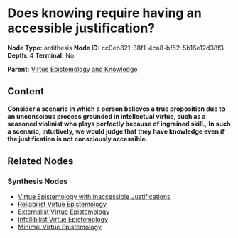 # Does knowing require having an accessible justification?

**Node Type:** antithesis
**Node ID:** cc0eb821-38f1-4ca8-bf52-5b16e12d38f3
**Depth:** 4
**Terminal:** No

**Parent:** [Virtue Epistemology and Knowledge](virtue-epistemology-and-knowledge-synthesis-53f40c9d-158f-4375-bef7-77d8ee581f97.md)

## Content

**Consider a scenario in which a person believes a true proposition due to an unconscious process grounded in intellectual virtue, such as a seasoned violinist who plays perfectly because of ingrained skill.**, **In such a scenario, intuitively, we would judge that they have knowledge even if the justification is not consciously accessible.**

## Related Nodes

### Synthesis Nodes

- [Virtue Epistemology with Inaccessible Justifications](virtue-epistemology-with-inaccessible-justifications-synthesis-da1a9d2b-7f6b-40d1-a992-4a85124732cf.md)
- [Reliabilist Virtue Epistemology](reliabilist-virtue-epistemology-synthesis-6cbf180e-75ca-4c7c-91d7-6146884c5c05.md)
- [Externalist Virtue Epistemology](externalist-virtue-epistemology-synthesis-7d217bcb-b85b-4300-875b-3091b2ec4171.md)
- [Infallibilist Virtue Epistemology](infallibilist-virtue-epistemology-synthesis-f84924f8-acd9-49d4-8509-7a39b8a5988c.md)
- [Minimal Virtue Epistemology](minimal-virtue-epistemology-synthesis-fbdd6996-cd86-4589-9275-a97ce7abd6f0.md)
